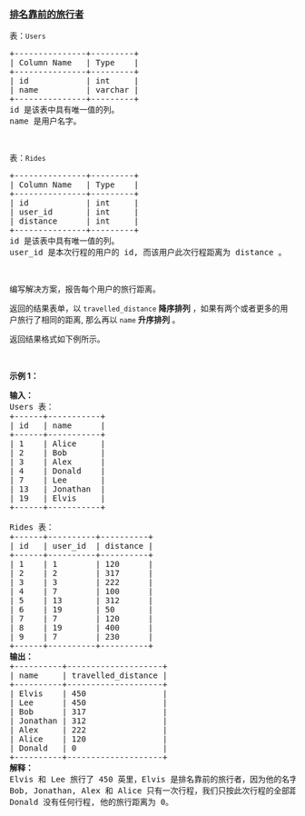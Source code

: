 ### [排名靠前的旅行者](https://leetcode-cn.com/problems/top-travellers)

<p>表：<code>Users</code></p>

<pre>
+---------------+---------+
| Column Name   | Type    |
+---------------+---------+
| id            | int     |
| name          | varchar |
+---------------+---------+
id 是该表中具有唯一值的列。
name 是用户名字。</pre>

<p>&nbsp;</p>

<p>表：<code>Rides</code></p>

<pre>
+---------------+---------+
| Column Name   | Type    |
+---------------+---------+
| id            | int     |
| user_id       | int     |
| distance      | int     |
+---------------+---------+
id 是该表中具有唯一值的列。
user_id 是本次行程的用户的 id, 而该用户此次行程距离为 distance 。
</pre>

<p>&nbsp;</p>

<p>编写解决方案，报告每个用户的旅行距离。</p>

<p>返回的结果表单，以&nbsp;<code>travelled_distance</code>&nbsp;<strong>降序排列</strong> ，如果有两个或者更多的用户旅行了相同的距离,&nbsp;那么再以&nbsp;<code>name</code>&nbsp;<strong>升序排列</strong> 。</p>

<p>返回结果格式如下例所示。</p>

<p>&nbsp;</p>

<p><strong>示例 1：</strong></p>

<pre>
<strong>输入：</strong>
Users 表：
+------+-----------+
| id   | name      |
+------+-----------+
| 1    | Alice     |
| 2    | Bob       |
| 3    | Alex      |
| 4    | Donald    |
| 7    | Lee       |
| 13   | Jonathan  |
| 19   | Elvis     |
+------+-----------+

Rides 表：
+------+----------+----------+
| id   | user_id  | distance |
+------+----------+----------+
| 1    | 1        | 120      |
| 2    | 2        | 317      |
| 3    | 3        | 222      |
| 4    | 7        | 100      |
| 5    | 13       | 312      |
| 6    | 19       | 50       |
| 7    | 7        | 120      |
| 8    | 19       | 400      |
| 9    | 7        | 230      |
+------+----------+----------+
<strong>输出：</strong>
+----------+--------------------+
| name     | travelled_distance |
+----------+--------------------+
| Elvis    | 450                |
| Lee      | 450                |
| Bob      | 317                |
| Jonathan | 312                |
| Alex     | 222                |
| Alice    | 120                |
| Donald   | 0                  |
+----------+--------------------+
<strong>解释：</strong>
Elvis 和 Lee 旅行了 450 英里，Elvis 是排名靠前的旅行者，因为他的名字在字母表上的排序比 Lee 更小。
Bob, Jonathan, Alex 和 Alice 只有一次行程，我们只按此次行程的全部距离对他们排序。
Donald 没有任何行程, 他的旅行距离为 0。
</pre>
